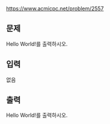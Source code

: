 https://www.acmicpc.net/problem/2557

## 문제
Hello World!를 출력하시오.

## 입력
없음

## 출력
Hello World!를 출력하시오.